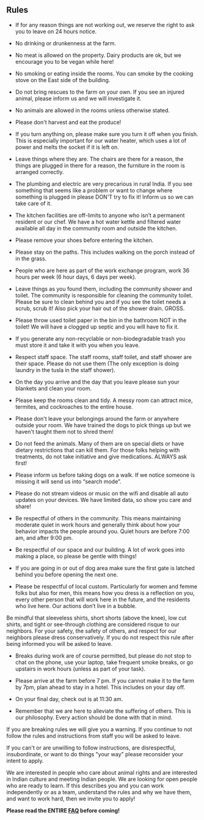 Rules
----------

* If for any reason things are not working out, we reserve the right to ask you to leave on 24 hours notice.

* No drinking or drunkenness at the farm.

* No meat is allowed on the property. Dairy products are ok, but we encourage you to be vegan while here!

* No smoking or eating inside the rooms. You can smoke by the cooking stove on the East side of the building.

* Do not bring rescues to the farm on your own. If you see an injured animal, please inform us and we will investigate it.

* No animals are allowed in the rooms unless otherwise stated.

* Please don't harvest and eat the produce!

* If you turn anything on, please make sure you turn it off when you finish. This is especially important for our water heater, which uses a lot of power and melts the socket if it is left on.

* Leave things where they are. The chairs are there for a reason, the things are plugged in there for a reason, the furniture in the room is arranged correctly.

* The plumbing and electric are very precarious in rural India. If you see something that seems like a problem or want to change where something is plugged in please DON'T try to fix it! Inform us so we can take care of it.

* The kitchen facilities are off-limits to anyone who isn’t a permanent resident or our chef. We have a hot water kettle and filtered water available all day in the community room and outside the kitchen.

* Please remove your shoes before entering the kitchen.

* Please stay on the paths. This includes walking on the porch instead of in the grass.

* People who are here as part of the work exchange program, work 36 hours per week (6 hour days, 6 days per week).

* Leave things as you found them, including the community shower and toilet. The community is responsible for cleaning the community toilet. Please be sure to clean behind you and if you see the toilet needs a scrub, scrub it! Also pick your hair out of the shower drain. GROSS.

* Please throw used toilet paper in the bin in the bathroom NOT in the toilet! We will have a clogged up septic and you will have to fix it.

* If you generate any non-recyclable or non-biodegradable trash you must store it and take it with you when you leave.

* Respect staff space. The staff rooms, staff toilet, and staff shower are their space. Please do not use them (The only exception is doing laundry in the tusla in the staff shower).

* On the day you arrive and the day that you leave please sun your blankets and clean your room.

* Please keep the rooms clean and tidy. A messy room can attract mice, termites, and cockroaches to the entire house.

* Please don't leave your belongings around the farm or anywhere outside your room. We have trained the dogs to pick things up but we haven't taught them not to shred them!

* Do not feed the animals. Many of them are on special diets or have dietary restrictions that can kill them. For those folks helping with treatments, do not take initiative and give medications. ALWAYS ask first!

* Please inform us before taking dogs on a walk. If we notice someone is missing it will send us into “search mode”.

* Please do not stream videos or music on the wifi and disable all auto updates on your devices. We have limited data, so show you care and share!

* Be respectful of others in the community. This means maintaining moderate quiet in work hours and generally think about how your behavior impacts the people around you. Quiet hours are before 7:00 am, and after 9:00 pm.

* Be respectful of our space and our building. A lot of work goes into making a place, so please be gentle with things!

* If you are going in or out of dog area make sure the first gate is latched behind you before opening the next one.

* Please be respectful of local custom. Particularly for women and femme folks but also for men, this means how you dress is a reflection on you, every other person that will work here in the future, and the residents who live here. Our actions don’t live in a bubble.

Be mindful that sleeveless shirts, short shorts (above the knee), low cut shirts, and tight or see-through clothing are considered risque to our neighbors. For your safety, the safety of others, and respect for our neighbors please dress conservatively. If you do not respect this rule after being informed you will be asked to leave.

* Breaks during work are of course permitted, but please do not stop to chat on the phone, use your laptop, take frequent smoke breaks, or go upstairs in work hours (unless as part of your task). 

* Please arrive at the farm before 7 pm. If you cannot make it to the farm by 7pm, plan ahead to stay in a hotel. This includes on your day off.

* On your final day, check out is at 11:30 am.

* Remember that we are here to alleviate the suffering of others. This is our philosophy. Every action should be done with that in mind.

If you are breaking rules we will give you a warning. If you continue to not follow the rules and instructions from staff you will be asked to leave. 

If you can't or are unwilling to follow instructions, are disrespectful, insubordinate, or want to do things "your way" please reconsider your intent to apply. 

We are interested in people who care about animal rights and are interested in Indian culture and meeting Indian people. We are looking for open people who are ready to learn. If this describes you and you can work independently or as a team, understand the rules and why we have them, and want to work hard, then we invite you to apply!

**Please read the ENTIRE [FAQ](/?p=faq) before coming!**
